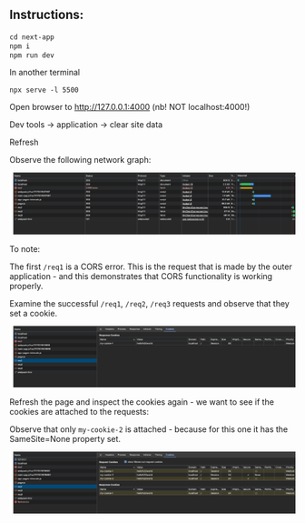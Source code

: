 ## Instructions:


```
cd next-app
npm i
npm run dev
```

In another terminal

```
npx serve -l 5500
```

Open browser to http://127.0.0.1:4000 (nb! NOT localhost:4000!)

Dev tools -> application -> clear site data

Refresh

Observe the following network graph: 

![alt text](./ss1.png)

To note: 

The first `/req1` is a CORS error. This is the request that is made by the outer application - and this demonstrates that CORS functionality is working properly. 

Examine the successful `/req1`, `/req2`, `/req3` requests and observe that they set a cookie. 

![alt text](./ss2.png)

Refresh the page and inspect the cookies again - we want to see if the cookies are attached to the requests:

Observe that only `my-cookie-2` is attached - because for this one it has the SameSite=None property set. 

![alt text](./ss3.png)







